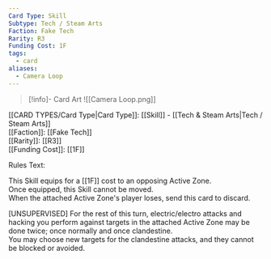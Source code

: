 ```yaml
---
Card Type: Skill
Subtype: Tech / Steam Arts
Faction: Fake Tech
Rarity: R3
Funding Cost: 1F
tags:
  - card
aliases:
  - Camera Loop
---
```

> [!info]- Card Art
> ![[Camera Loop.png]]

[[CARD TYPES/Card Type|Card Type]]: [[Skill]] - [[Tech & Steam Arts|Tech / Steam Arts]]  
[[Faction]]: [[Fake Tech]]  
[[Rarity]]: [[R3]]  
[[Funding Cost]]: [[1F]]  

Rules Text:  

This Skill equips for a [[1F]] cost to an opposing Active Zone.  
Once equipped, this Skill cannot be moved.  
When the attached Active Zone's player loses, send this card to discard.  

[UNSUPERVISED] For the rest of this turn, electric/electro attacks and hacking you perform against targets in the attached Active Zone may be done twice; once normally and once clandestine.   
You may choose new targets for the clandestine attacks, and they cannot be blocked or avoided.  